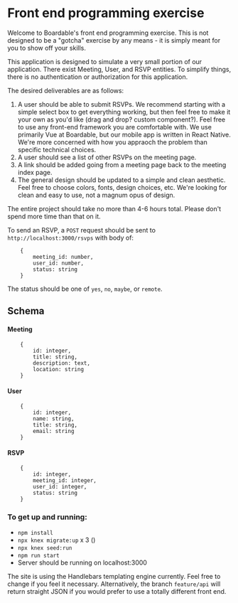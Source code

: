 # Front end programming exercise

Welcome to Boardable's front end programming exercise. This is not designed to be a "gotcha" exercise by any means - it is simply meant for you to show off your skills.

This application is designed to simulate a very small portion of our application. There exist Meeting, User, and RSVP entities. To simplify things, there is no authentication or authorization for this application.

The desired deliverables are as follows:

1. A user should be able to submit RSVPs. We recommend starting with a simple select box to get everything working, but then feel free to make it your own as you'd like (drag and drop? custom component?). Feel free to use any front-end framework you are comfortable with. We use primarily Vue at Boardable, but our mobile app is written in React Native. We're more concerned with how you appraoch the problem than specific technical choices.
2. A user should see a list of other RSVPs on the meeting page.
3. A link should be added going from a meeting page back to the meeting index page.
4. The general design should be updated to a simple and clean aesthetic. Feel free to choose colors, fonts, design choices, etc. We're looking for clean and easy to use, not a magnum opus of design.

The entire project should take no more than 4-6 hours total. Please don't spend more time than that on it.

To send an RSVP, a `POST` request should be sent to `http://localhost:3000/rsvps` with body of:
```
    {
        meeting_id: number,
        user_id: number,
        status: string
    }
```

The status should be one of `yes`, `no`, `maybe`, or `remote`.

## Schema

#### Meeting

```
    {
        id: integer,
        title: string,
        description: text,
        location: string
    }
```

#### User

```
    {
        id: integer,
        name: string,
        title: string,
        email: string
    }
```
#### RSVP

```
    {
        id: integer,
        meeting_id: integer,
        user_id: integer,
        status: string
    }
```

### To get up and running:
- `npm install`
- `npx knex migrate:up` x 3 ()
- `npx knex seed:run`
- `npm run start`
- Server should be running on localhost:3000

The site is using the Handlebars templating engine currently. Feel free to change if you feel it necessary. Alternatively, the branch `feature/api` will return straight JSON if you would prefer to use a totally different front end.
